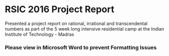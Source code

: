 # RSIC 2016 Project Report
Presented a project report on rational, irrational and transcendental numbers as part of the 5 week long intensive residential camp at the Indian Institute of Technology - Madras

### Please view in Microsoft Word to prevent Formatting Issues
